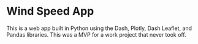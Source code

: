 # Wind Speed App

This is a web app built in Python using the Dash, Plotly, Dash Leaflet, and Pandas libraries. This was a MVP for a work project that never took off.
